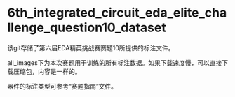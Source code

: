 # 6th_integrated_circuit_eda_elite_challenge_question10_dataset
该git存储了第六届EDA精英挑战赛赛题10所提供的标注文件。

all_images下为本次赛题用于训练的所有标注数据。如果下载速度慢，可以直接下载压缩包，内容是一样的。

器件的标注类型可参考“赛题指南”文件。


